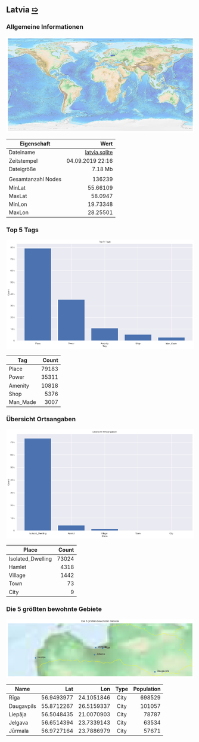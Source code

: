 ## Latvia [&#10159;](latvia.sqlite)

### Allgemeine Informationen

![Overview](./Images/latvia_overview.png)

|Eigenschaft|Wert|
|-|-:|
Dateiname|[latvia.sqlite](latvia.sqlite)|
Zeitstempel|04.09.2019 22:16|
Dateigr&ouml;&szlig;e|7.18 Mb|
|||
Gesamtanzahl Nodes|136239|
|MinLat|55.66109|
|MaxLat|58.0947|
|MinLon|19.73348|
|MaxLon|28.25501|

### Top 5 Tags

![Tags](./Images/latvia_tags.png)

|Tag|Count|
|-|-:|
|Place|79183|
|Power|35311|
|Amenity|10818|
|Shop|5376|
|Man_Made|3007|

### &Uuml;bersicht Ortsangaben

![Places](./Images/latvia_places.png)

|Place|Count|
|-|-:|
|Isolated_Dwelling|73024|
|Hamlet|4318|
|Village|1442|
|Town|73|
|City|9|

### Die 5 gr&ouml;&szlig;ten bewohnte Gebiete

![Places](./Images/latvia_topplaces.png)

|Name|Lat|Lon|Type|Population|
|----|--:|--:|:--:|---------:|
|Rīga|56.9493977|24.1051846|City|698529|
|Daugavpils|55.8712267|26.5159337|City|101057|
|Liepāja|56.5048435|21.0070903|City|78787|
|Jelgava|56.6514394|23.7339143|City|63534|
|Jūrmala|56.9727164|23.7886979|City|57671|
